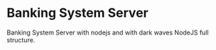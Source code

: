 # Banking System Server
 Banking System Server with nodejs and with dark waves NodeJS full structure.
